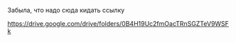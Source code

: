 Забыла, что надо сюда кидать ссылку

https://drive.google.com/drive/folders/0B4H19Uc2fmOacTRnSGZTeV9WSFk
